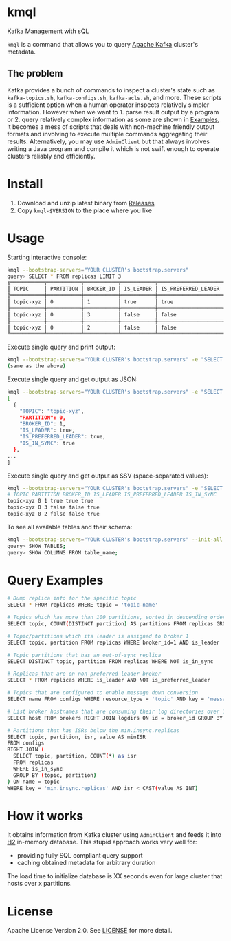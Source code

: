 kmql
====

Kafka Management with sQL

`kmql` is a command that allows you to query [Apache Kafka](https://kafka.apache.org/) cluster's metadata.

## The problem

Kafka provides a bunch of commands to inspect a cluster's state such as `kafka-topics.sh`, `kafka-configs.sh`, `kafka-acls.sh`, and more. These scripts is a sufficient option when a human operator inspects relatively simpler information.
However when we want to 1. parse result output by a program or 2. query relatively complex information as some are shown in [Examples](#Examples), it becomes a mess of scripts that deals with non-machine friendly output formats and involving to execute multiple commands aggregating their results.
Alternatively, you may use `AdminClient` but that always involves writing a Java program and compile it which is not swift enough to operate clusters reliably and efficiently.

# Install

1. Download and unzip latest binary from [Releases](https://github.com/kawamuray/kmql/releases)
2. Copy `kmql-$VERSION` to the place where you like

# Usage

Starting interactive console:
```sh
kmql --bootstrap-servers="YOUR CLUSTER's bootstrap.servers"
query> SELECT * FROM replicas LIMIT 3
╔═══════════╤═══════════╤═══════════╤═══════════╤═════════════════════╤════════════╗
║ TOPIC     │ PARTITION │ BROKER_ID │ IS_LEADER │ IS_PREFERRED_LEADER │ IS_IN_SYNC ║
╠═══════════╪═══════════╪═══════════╪═══════════╪═════════════════════╪════════════╣
║ topic-xyz │ 0         │ 1         │ true      │ true                │ true       ║
╟───────────┼───────────┼───────────┼───────────┼─────────────────────┼────────────╢
║ topic-xyz │ 0         │ 3         │ false     │ false               │ true       ║
╟───────────┼───────────┼───────────┼───────────┼─────────────────────┼────────────╢
║ topic-xyz │ 0         │ 2         │ false     │ false               │ true       ║
╚═══════════╧═══════════╧═══════════╧═══════════╧═════════════════════╧════════════╝
```

Execute single query and print output:
```sh
kmql --bootstrap-servers="YOUR CLUSTER's bootstrap.servers" -e "SELECT * FROM replicas LIMIT 3"
(same as the above)
```

Execute single query and get output as JSON:
```sh
kmql --bootstrap-servers="YOUR CLUSTER's bootstrap.servers" -e "SELECT * FROM replicas LIMIT 3" --format=json | jq .
[
  {
    "TOPIC": "topic-xyz",
    "PARTITION": 0,
    "BROKER_ID": 1,
    "IS_LEADER": true,
    "IS_PREFERRED_LEADER": true,
    "IS_IN_SYNC": true
  },
...
]
```

Execute single query and get output as SSV (space-separated values):
```sh
kmql --bootstrap-servers="YOUR CLUSTER's bootstrap.servers" -e "SELECT * FROM replicas LIMIT 3" --format=ssv
# TOPIC PARTITION BROKER_ID IS_LEADER IS_PREFERRED_LEADER IS_IN_SYNC
topic-xyz 0 1 true true true
topic-xyz 0 3 false false true
topic-xyz 0 2 false false true
```

To see all available tables and their schema:
```sh
kmql --bootstrap-servers="YOUR CLUSTER's bootstrap.servers" --init-all
query> SHOW TABLES;
query> SHOW COLUMNS FROM table_name;
```

# Query Examples

```sh
# Dump replica info for the specific topic
SELECT * FROM replicas WHERE topic = 'topic-name'

# Topics which has more than 100 partitions, sorted in descending order by number of partitions
SELECT topic, COUNT(DISTINCT partition) AS partitions FROM replicas GROUP BY topic HAVING partitions > 100 ORDER BY partitions DESC

# Topic/partitions which its leader is assigned to broker 1
SELECT topic, partition FROM replicas WHERE broker_id=1 AND is_leader

# Topic partitions that has an out-of-sync replica
SELECT DISTINCT topic, partition FROM replicas WHERE NOT is_in_sync

# Replicas that are on non-preferred leader broker
SELECT * FROM replicas WHERE is_leader AND NOT is_preferred_leader

# Topics that are configured to enable message down conversion
SELECT name FROM configs WHERE resource_type = 'topic' AND key = 'message.downconversion.enable' AND value = 'true'

# List broker hostnames that are consuming their log directories over 10TB
SELECT host FROM brokers RIGHT JOIN logdirs ON id = broker_id GROUP BY (id) HAVING SUM(size) > 10000000000000

# Partitions that has ISRs below the min.insync.replicas
SELECT topic, partition, isr, value AS minISR
FROM configs
RIGHT JOIN (
  SELECT topic, partition, COUNT(*) as isr
  FROM replicas
  WHERE is_in_sync
  GROUP BY (topic, partition)
) ON name = topic
WHERE key = 'min.insync.replicas' AND isr < CAST(value AS INT)
```

# How it works

It obtains information from Kafka cluster using `AdminClient` and feeds it into [H2](https://www.h2database.com) in-memory database.
This stupid approach works very well for:

* providing fully SQL compliant query support
* caching obtained metadata for arbitrary duration

The load time to initialize database is XX seconds even for large cluster that hosts over x partitions.

# License

Apache License Version 2.0.
See [LICENSE](LICENSE) for more detail.
